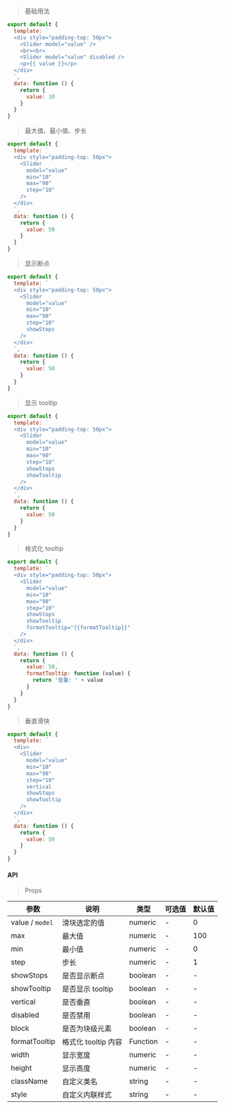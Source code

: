 > 基础用法

```js
export default {
  template: `
  <div style="padding-top: 50px">
    <Slider model="value" />
    <br><br>
    <Slider model="value" disabled />
    <p>{{ value }}</p>
  </div>
  `,
  data: function () {
    return {
      value: 10
    }
  }
}
```

> 最大值、最小值、步长

```js
export default {
  template: `
  <div style="padding-top: 50px">
    <Slider
      model="value"
      min="10"
      max="90"
      step="10"
    />
  </div>
  `,
  data: function () {
    return {
      value: 50
    }
  }
}
```

> 显示断点

```js
export default {
  template: `
  <div style="padding-top: 50px">
    <Slider
      model="value"
      min="10"
      max="90"
      step="10"
      showStops
    />
  </div>
  `,
  data: function () {
    return {
      value: 50
    }
  }
}
```

> 显示 tooltip

```js
export default {
  template: `
  <div style="padding-top: 50px">
    <Slider
      model="value"
      min="10"
      max="90"
      step="10"
      showStops
      showTooltip
    />
  </div>
  `,
  data: function () {
    return {
      value: 50
    }
  }
}
```

> 格式化 tooltip

```js
export default {
  template: `
  <div style="padding-top: 50px">
    <Slider
      model="value"
      min="10"
      max="90"
      step="10"
      showStops
      showTooltip
      formatTooltip="{{formatTooltip}}"
    />
  </div>
  `,
  data: function () {
    return {
      value: 50,
      formatTooltip: function (value) {
        return '音量: ' + value
      }
    }
  }
}
```

> 垂直滑块

```js
export default {
  template: `
  <div>
    <Slider
      model="value"
      min="10"
      max="90"
      step="10"
      vertical
      showStops
      showTooltip
    />
  </div>
  `,
  data: function () {
    return {
      value: 50
    }
  }
}
```

#### API

> Props

参数 | 说明 | 类型 | 可选值 | 默认值
---|---|---|---|---
value / `model` | 滑块选定的值 | numeric | - | 0
max | 最大值 | numeric | - | 100
min | 最小值 | numeric | - | 0
step | 步长 | numeric | - | 1
showStops | 是否显示断点 | boolean | - | -
showTooltip | 是否显示 tooltip | boolean | - | -
vertical | 是否垂直 | boolean | - | -
disabled | 是否禁用 | boolean | - | -
block | 是否为块级元素 | boolean | - | -
formatTooltip | 格式化 tooltip 内容 | Function | - | -
width | 显示宽度 | numeric | - | -
height | 显示高度 | numeric | - | -
className | 自定义类名 | string | - | -
style | 自定义内联样式 | string | - | -